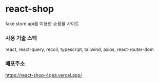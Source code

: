 # react-shop 
fake store api를 이용한 쇼핑물 사이트

### 사용 기술 스택

react, react-query, recoil, typescript, tailwind, axios, react-router-dom


### 배포주소

https://react-shop-4qea.vercel.app/

